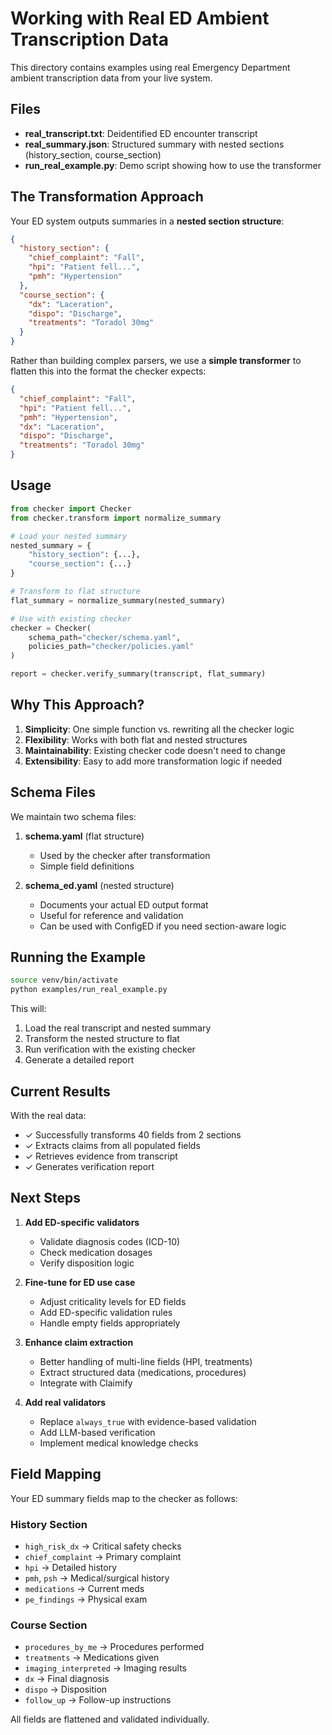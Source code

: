 # Working with Real ED Ambient Transcription Data

This directory contains examples using real Emergency Department ambient transcription data from your live system.

## Files

- **real_transcript.txt**: Deidentified ED encounter transcript
- **real_summary.json**: Structured summary with nested sections (history_section, course_section)
- **run_real_example.py**: Demo script showing how to use the transformer

## The Transformation Approach

Your ED system outputs summaries in a **nested section structure**:

```json
{
  "history_section": {
    "chief_complaint": "Fall",
    "hpi": "Patient fell...",
    "pmh": "Hypertension"
  },
  "course_section": {
    "dx": "Laceration",
    "dispo": "Discharge",
    "treatments": "Toradol 30mg"
  }
}
```

Rather than building complex parsers, we use a **simple transformer** to flatten this into the format the checker expects:

```json
{
  "chief_complaint": "Fall",
  "hpi": "Patient fell...",
  "pmh": "Hypertension",
  "dx": "Laceration",
  "dispo": "Discharge",
  "treatments": "Toradol 30mg"
}
```

## Usage

```python
from checker import Checker
from checker.transform import normalize_summary

# Load your nested summary
nested_summary = {
    "history_section": {...},
    "course_section": {...}
}

# Transform to flat structure
flat_summary = normalize_summary(nested_summary)

# Use with existing checker
checker = Checker(
    schema_path="checker/schema.yaml",
    policies_path="checker/policies.yaml"
)

report = checker.verify_summary(transcript, flat_summary)
```

## Why This Approach?

1. **Simplicity**: One simple function vs. rewriting all the checker logic
2. **Flexibility**: Works with both flat and nested structures
3. **Maintainability**: Existing checker code doesn't need to change
4. **Extensibility**: Easy to add more transformation logic if needed

## Schema Files

We maintain two schema files:

1. **schema.yaml** (flat structure)
   - Used by the checker after transformation
   - Simple field definitions

2. **schema_ed.yaml** (nested structure)
   - Documents your actual ED output format
   - Useful for reference and validation
   - Can be used with ConfigED if you need section-aware logic

## Running the Example

```bash
source venv/bin/activate
python examples/run_real_example.py
```

This will:
1. Load the real transcript and nested summary
2. Transform the nested structure to flat
3. Run verification with the existing checker
4. Generate a detailed report

## Current Results

With the real data:
- ✓ Successfully transforms 40 fields from 2 sections
- ✓ Extracts claims from all populated fields
- ✓ Retrieves evidence from transcript
- ✓ Generates verification report

## Next Steps

1. **Add ED-specific validators**
   - Validate diagnosis codes (ICD-10)
   - Check medication dosages
   - Verify disposition logic

2. **Fine-tune for ED use case**
   - Adjust criticality levels for ED fields
   - Add ED-specific validation rules
   - Handle empty fields appropriately

3. **Enhance claim extraction**
   - Better handling of multi-line fields (HPI, treatments)
   - Extract structured data (medications, procedures)
   - Integrate with Claimify

4. **Add real validators**
   - Replace `always_true` with evidence-based validation
   - Add LLM-based verification
   - Implement medical knowledge checks

## Field Mapping

Your ED summary fields map to the checker as follows:

### History Section
- `high_risk_dx` → Critical safety checks
- `chief_complaint` → Primary complaint
- `hpi` → Detailed history
- `pmh`, `psh` → Medical/surgical history
- `medications` → Current meds
- `pe_findings` → Physical exam

### Course Section
- `procedures_by_me` → Procedures performed
- `treatments` → Medications given
- `imaging_interpreted` → Imaging results
- `dx` → Final diagnosis
- `dispo` → Disposition
- `follow_up` → Follow-up instructions

All fields are flattened and validated individually.
